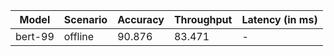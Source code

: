 | Model   | Scenario   |   Accuracy |   Throughput | Latency (in ms)   |
|---------|------------|------------|--------------|-------------------|
| bert-99 | offline    |     90.876 |       83.471 | -                 |